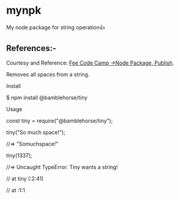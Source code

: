 # mynpk
My node package for string operation:+1:

## References:-
Courtesy and Reference: [Fee Code Camp ->Node Package, Publish](https://www.freecodecamp.org/news/how-to-make-a-beautiful-tiny-npm-package-and-publish-it-2881d4307f78/).

Removes all spaces from a string.

Install

$ npm install @bamblehorse/tiny

Usage

const tiny = require("@bamblehorse/tiny");

 

tiny("So much space!");

//=> "Somuchspace!"

 

tiny(1337);

//=> Uncaught TypeError: Tiny wants a string!

//    at tiny (<anonymous>:2:41)

//    at <anonymous>:1:1
